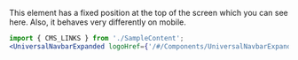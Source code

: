 This element has a fixed position at the top of the screen which you can see here. Also, it behaves very differently on mobile.

```jsx
import { CMS_LINKS } from './SampleContent';
<UniversalNavbarExpanded logoHref={'/#/Components/UniversalNavbarExpanded'} links={CMS_LINKS}/>
```
